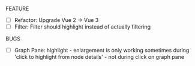 FEATURE
* [ ] Refactor: Upgrade Vue 2 -> Vue 3
* [ ] Filter: Filter should highlight instead of actually filtering

BUGS
* [ ] Graph Pane: highlight - enlargement is only working sometimes during 'click to highlight from node details' - not during click on graph pane
